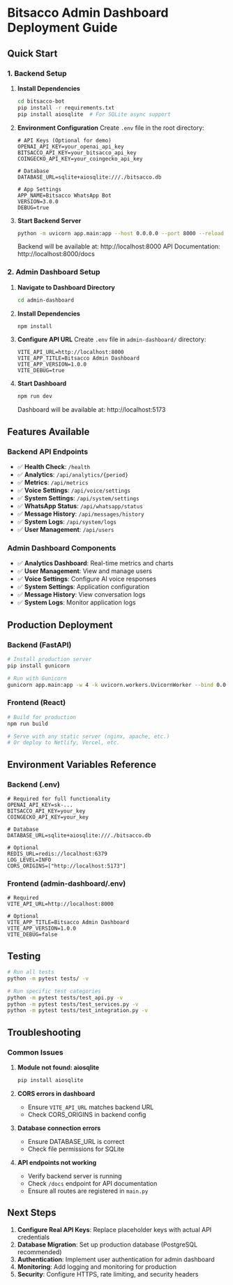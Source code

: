 # Bitsacco Admin Dashboard Deployment Guide

## Quick Start

### 1. Backend Setup

1. **Install Dependencies**
   ```bash
   cd bitsacco-bot
   pip install -r requirements.txt
   pip install aiosqlite  # For SQLite async support
   ```

2. **Environment Configuration**
   Create `.env` file in the root directory:
   ```env
   # API Keys (Optional for demo)
   OPENAI_API_KEY=your_openai_api_key
   BITSACCO_API_KEY=your_bitsacco_api_key
   COINGECKO_API_KEY=your_coingecko_api_key
   
   # Database
   DATABASE_URL=sqlite+aiosqlite:///./bitsacco.db
   
   # App Settings
   APP_NAME=Bitsacco WhatsApp Bot
   VERSION=3.0.0
   DEBUG=true
   ```

3. **Start Backend Server**
   ```bash
   python -m uvicorn app.main:app --host 0.0.0.0 --port 8000 --reload
   ```
   
   Backend will be available at: http://localhost:8000
   API Documentation: http://localhost:8000/docs

### 2. Admin Dashboard Setup

1. **Navigate to Dashboard Directory**
   ```bash
   cd admin-dashboard
   ```

2. **Install Dependencies**
   ```bash
   npm install
   ```

3. **Configure API URL**
   Create `.env` file in `admin-dashboard/` directory:
   ```env
   VITE_API_URL=http://localhost:8000
   VITE_APP_TITLE=Bitsacco Admin Dashboard
   VITE_APP_VERSION=1.0.0
   VITE_DEBUG=true
   ```

4. **Start Dashboard**
   ```bash
   npm run dev
   ```
   
   Dashboard will be available at: http://localhost:5173

## Features Available

### Backend API Endpoints
- ✅ **Health Check**: `/health`
- ✅ **Analytics**: `/api/analytics/{period}`
- ✅ **Metrics**: `/api/metrics`
- ✅ **Voice Settings**: `/api/voice/settings`
- ✅ **System Settings**: `/api/system/settings`
- ✅ **WhatsApp Status**: `/api/whatsapp/status`
- ✅ **Message History**: `/api/messages/history`
- ✅ **System Logs**: `/api/system/logs`
- ✅ **User Management**: `/api/users`

### Admin Dashboard Components
- ✅ **Analytics Dashboard**: Real-time metrics and charts
- ✅ **User Management**: View and manage users
- ✅ **Voice Settings**: Configure AI voice responses
- ✅ **System Settings**: Application configuration
- ✅ **Message History**: View conversation logs
- ✅ **System Logs**: Monitor application logs

## Production Deployment

### Backend (FastAPI)
```bash
# Install production server
pip install gunicorn

# Run with Gunicorn
gunicorn app.main:app -w 4 -k uvicorn.workers.UvicornWorker --bind 0.0.0.0:8000
```

### Frontend (React)
```bash
# Build for production
npm run build

# Serve with any static server (nginx, apache, etc.)
# Or deploy to Netlify, Vercel, etc.
```

## Environment Variables Reference

### Backend (.env)
```env
# Required for full functionality
OPENAI_API_KEY=sk-...
BITSACCO_API_KEY=your_key
COINGECKO_API_KEY=your_key

# Database
DATABASE_URL=sqlite+aiosqlite:///./bitsacco.db

# Optional
REDIS_URL=redis://localhost:6379
LOG_LEVEL=INFO
CORS_ORIGINS=["http://localhost:5173"]
```

### Frontend (admin-dashboard/.env)
```env
# Required
VITE_API_URL=http://localhost:8000

# Optional
VITE_APP_TITLE=Bitsacco Admin Dashboard
VITE_APP_VERSION=1.0.0
VITE_DEBUG=false
```

## Testing

```bash
# Run all tests
python -m pytest tests/ -v

# Run specific test categories
python -m pytest tests/test_api.py -v
python -m pytest tests/test_services.py -v
python -m pytest tests/test_integration.py -v
```

## Troubleshooting

### Common Issues

1. **Module not found: aiosqlite**
   ```bash
   pip install aiosqlite
   ```

2. **CORS errors in dashboard**
   - Ensure `VITE_API_URL` matches backend URL
   - Check CORS_ORIGINS in backend config

3. **Database connection errors**
   - Ensure DATABASE_URL is correct
   - Check file permissions for SQLite

4. **API endpoints not working**
   - Verify backend server is running
   - Check `/docs` endpoint for API documentation
   - Ensure all routes are registered in `main.py`

## Next Steps

1. **Configure Real API Keys**: Replace placeholder keys with actual API credentials
2. **Database Migration**: Set up production database (PostgreSQL recommended)
3. **Authentication**: Implement user authentication for admin dashboard
4. **Monitoring**: Add logging and monitoring for production
5. **Security**: Configure HTTPS, rate limiting, and security headers
